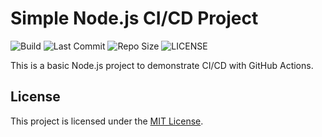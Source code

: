 # Simple Node.js CI/CD Project

![Build](https://github.com/Adi9822/simple-node-ci-cd/actions/workflows/nodejs.yml/badge.svg)
![Last Commit](https://img.shields.io/github/last-commit/Adi9822/simple-node-ci-cd)
![Repo Size](https://img.shields.io/github/repo-size/Adi9822/simple-node-ci-cd)
![LICENSE](https://img.shields.io/github/license/Adi9822/simple-node-ci-cd)

This is a basic Node.js project to demonstrate CI/CD with GitHub Actions.


## License

This project is licensed under the [MIT License](LICENSE).
